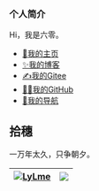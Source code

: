 ### 个人简介
  Hi，我是六零。

- [🥇我的主页](https://www.lylme.com/)
- [✨我的博客](https://blog.lylme.com/)
- [✍️我的Gitee](https://gitee.com/LyLme)
- [👨‍💻我的GitHub](https://github.com/LyLme)
- [🚀我的导航](https://hao.lylme.com/)


## 拾穗
  一万年太久，只争朝夕。

| <a href="https://github.com/LyLme"><img align="center" src="https://github-readme-stats.vercel.app/api?username=LyLme&show_icons=true&include_all_commits=true&theme=buefy&hide_border=true&locale=cn" alt="LyLme" /></a> | <a href="https://github.com/LyLme"><img align="center" src="https://github-readme-stats.vercel.app/api/top-langs/?username=LyLme&layout=compact&theme=buefy&hide_border=true&locale=cn" /></a> |
| ------------------------------------------------------------ | ------------------------------------------------------------ |
